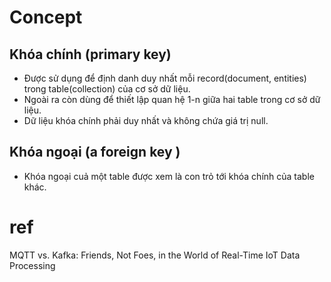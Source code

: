 # Concept
## Khóa chính (primary key)
+ Được sử dụng để định danh duy nhất mỗi record(document, entities) trong table(collection) của cơ sở dữ liệu.
+ Ngoài ra còn dùng để thiết lập quan hệ 1-n giữa hai table trong cơ sở dữ liệu.
+ Dữ liệu khóa chính phải duy nhất và không chứa giá trị null.

## Khóa ngoại (a foreign key )
+ Khóa ngoại cuả một table được xem là con trỏ tới khóa chính của table khác.

# ref

MQTT vs. Kafka: Friends, Not Foes, in the World of Real-Time IoT Data Processing